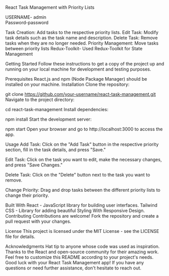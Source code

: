 React Task Management with Priority Lists

USERNAME- admin    
Password-password 

Task Creation: Add tasks to the respective priority lists.
Edit Task: Modify task details such as the task name and description.
Delete Task: Remove tasks when they are no longer needed.
Priority Management: Move tasks between priority lists
Redux-Toolkit- Used Redux-Toolkit for State Management


Getting Started
Follow these instructions to get a copy of the project up and running on your local machine for development and testing purposes.

Prerequisites
React.js and npm (Node Package Manager) should be installed on your machine.
Installation
Clone the repository:

git clone https://github.com/your-username/react-task-management.git
Navigate to the project directory:

cd react-task-management
Install dependencies:

npm install
Start the development server:

npm start
Open your browser and go to http://localhost:3000 to access the app.

Usage
Add Task: Click on the "Add Task" button in the respective priority section, fill in the task details, and press "Save."

Edit Task: Click on the task you want to edit, make the necessary changes, and press "Save Changes."

Delete Task: Click on the "Delete" button next to the task you want to remove.

Change Priority: Drag and drop tasks between the different priority lists to change their priority.

Built With
React - JavaScript library for building user interfaces.
Tailwind CSS - Library for adding beautiful Styling With Responsive Design.
Contributing
Contributions are welcome! Fork the repository and create a pull request with your changes.

License
This project is licensed under the MIT License - see the LICENSE file for details.

Acknowledgments
Hat tip to anyone whose code was used as inspiration.
Thanks to the React and open-source community for their amazing work.
Feel free to customize this README according to your project's needs. Good luck with your React Task Management app! If you have any questions or need further assistance, don't hesitate to reach out.
